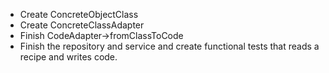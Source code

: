 * Create ConcreteObjectClass
* Create ConcreteClassAdapter
* Finish CodeAdapter->fromClassToCode
* Finish the repository and service and create functional tests that reads a recipe and writes code.
